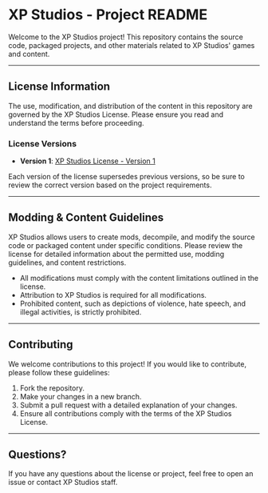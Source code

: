 # XP Studios - Project README

Welcome to the XP Studios project! This repository contains the source code, packaged projects, and other materials related to XP Studios' games and content.

---

## License Information

The use, modification, and distribution of the content in this repository are governed by the XP Studios License. Please ensure you read and understand the terms before proceeding.

### License Versions
- **Version 1**: [XP Studios License - Version 1](./Versions/Version%201.md)

Each version of the license supersedes previous versions, so be sure to review the correct version based on the project requirements.

---

## Modding & Content Guidelines

XP Studios allows users to create mods, decompile, and modify the source code or packaged content under specific conditions. Please review the license for detailed information about the permitted use, modding guidelines, and content restrictions.

- All modifications must comply with the content limitations outlined in the license.
- Attribution to XP Studios is required for all modifications.
- Prohibited content, such as depictions of violence, hate speech, and illegal activities, is strictly prohibited.

---

## Contributing

We welcome contributions to this project! If you would like to contribute, please follow these guidelines:

1. Fork the repository.
2. Make your changes in a new branch.
3. Submit a pull request with a detailed explanation of your changes.
4. Ensure all contributions comply with the terms of the XP Studios License.

---

## Questions?

If you have any questions about the license or project, feel free to open an issue or contact XP Studios staff.
